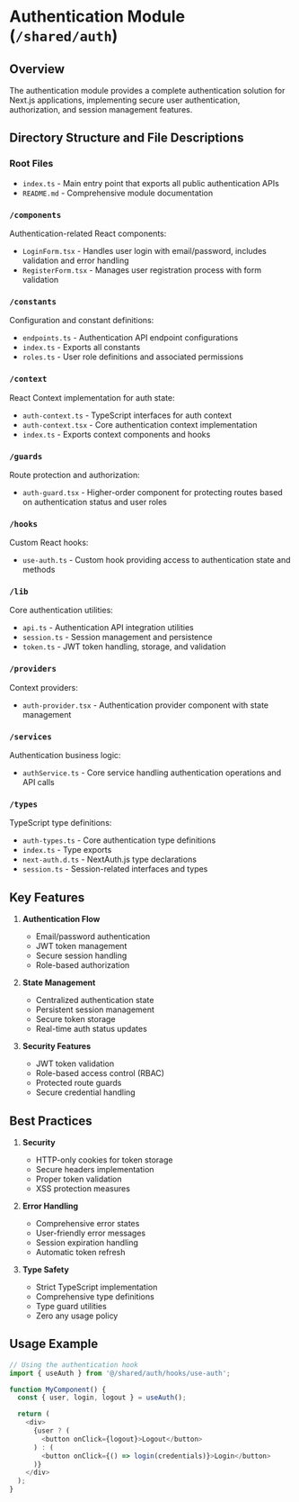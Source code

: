 # Authentication Module (`/shared/auth`)

## Overview
The authentication module provides a complete authentication solution for Next.js applications, implementing secure user authentication, authorization, and session management features.

## Directory Structure and File Descriptions

### Root Files
- `index.ts` - Main entry point that exports all public authentication APIs
- `README.md` - Comprehensive module documentation

### `/components`
Authentication-related React components:
- `LoginForm.tsx` - Handles user login with email/password, includes validation and error handling
- `RegisterForm.tsx` - Manages user registration process with form validation

### `/constants`
Configuration and constant definitions:
- `endpoints.ts` - Authentication API endpoint configurations
- `index.ts` - Exports all constants
- `roles.ts` - User role definitions and associated permissions

### `/context`
React Context implementation for auth state:
- `auth-context.ts` - TypeScript interfaces for auth context
- `auth-context.tsx` - Core authentication context implementation
- `index.ts` - Exports context components and hooks

### `/guards`
Route protection and authorization:
- `auth-guard.tsx` - Higher-order component for protecting routes based on authentication status and user roles

### `/hooks`
Custom React hooks:
- `use-auth.ts` - Custom hook providing access to authentication state and methods

### `/lib`
Core authentication utilities:
- `api.ts` - Authentication API integration utilities
- `session.ts` - Session management and persistence
- `token.ts` - JWT token handling, storage, and validation

### `/providers`
Context providers:
- `auth-provider.tsx` - Authentication provider component with state management

### `/services`
Authentication business logic:
- `authService.ts` - Core service handling authentication operations and API calls

### `/types`
TypeScript type definitions:
- `auth-types.ts` - Core authentication type definitions
- `index.ts` - Type exports
- `next-auth.d.ts` - NextAuth.js type declarations
- `session.ts` - Session-related interfaces and types

## Key Features

1. **Authentication Flow**
   - Email/password authentication
   - JWT token management
   - Secure session handling
   - Role-based authorization

2. **State Management**
   - Centralized authentication state
   - Persistent session management
   - Secure token storage
   - Real-time auth status updates

3. **Security Features**
   - JWT token validation
   - Role-based access control (RBAC)
   - Protected route guards
   - Secure credential handling

## Best Practices

1. **Security**
   - HTTP-only cookies for token storage
   - Secure headers implementation
   - Proper token validation
   - XSS protection measures

2. **Error Handling**
   - Comprehensive error states
   - User-friendly error messages
   - Session expiration handling
   - Automatic token refresh

3. **Type Safety**
   - Strict TypeScript implementation
   - Comprehensive type definitions
   - Type guard utilities
   - Zero any usage policy

## Usage Example

```typescript
// Using the authentication hook
import { useAuth } from '@/shared/auth/hooks/use-auth';

function MyComponent() {
  const { user, login, logout } = useAuth();

  return (
    <div>
      {user ? (
        <button onClick={logout}>Logout</button>
      ) : (
        <button onClick={() => login(credentials)}>Login</button>
      )}
    </div>
  );
}
